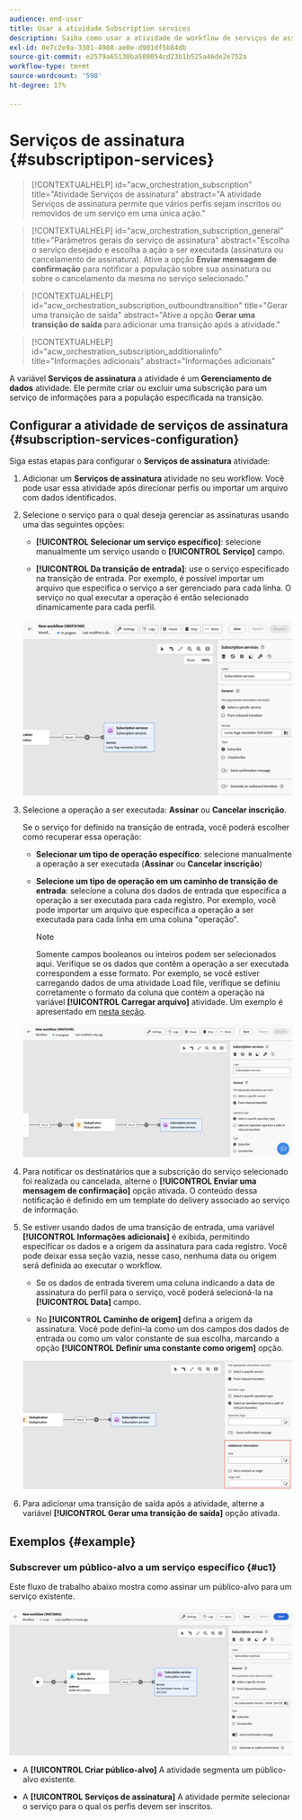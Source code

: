 ```yaml
---
audience: end-user
title: Usar a atividade Subscription services
description: Saiba como usar a atividade de workflow de serviços de assinatura
exl-id: 0e7c2e9a-3301-4988-ae0e-d901df5b84db
source-git-commit: e2579a65130ba580054cd23b1b525a46de2e752a
workflow-type: tm+mt
source-wordcount: '598'
ht-degree: 17%

---
```


# Serviços de assinatura {#subscriptipon-services}

>[!CONTEXTUALHELP]
>id="acw_orchestration_subscription"
>title="Atividade Serviços de assinatura"
>abstract="A atividade Serviços de assinatura permite que vários perfis sejam inscritos ou removidos de um serviço em uma única ação."

>[!CONTEXTUALHELP]
>id="acw_orchestration_subscription_general"
>title="Parâmetros gerais do serviço de assinatura"
>abstract="Escolha o serviço desejado e escolha a ação a ser executada (assinatura ou cancelamento de assinatura). Ative a opção **Enviar mensagem de confirmação** para notificar a população sobre sua assinatura ou sobre o cancelamento da mesma no serviço selecionado."

>[!CONTEXTUALHELP]
>id="acw_orchestration_subscription_outboundtransition"
>title="Gerar uma transição de saída"
>abstract="Ative a opção **Gerar uma transição de saída** para adicionar uma transição após a atividade."

>[!CONTEXTUALHELP]
>id="acw_orchestration_subscription_additionalinfo"
>title="Informações adicionais"
>abstract="Informações adicionais"

A variável **Serviços de assinatura** a atividade é um **Gerenciamento de dados** atividade. Ele permite criar ou excluir uma subscrição para um serviço de informações para a população especificada na transição.

## Configurar a atividade de serviços de assinatura {#subscription-services-configuration}

Siga estas etapas para configurar o **Serviços de assinatura** atividade:

1. Adicionar um **Serviços de assinatura** atividade no seu workflow. Você pode usar essa atividade após direcionar perfis ou importar um arquivo com dados identificados.

1. Selecione o serviço para o qual deseja gerenciar as assinaturas usando uma das seguintes opções:

   * **[!UICONTROL Selecionar um serviço específico]**: selecione manualmente um serviço usando o **[!UICONTROL Serviço]** campo.

   * **[!UICONTROL Da transição de entrada]**: use o serviço especificado na transição de entrada. Por exemplo, é possível importar um arquivo que especifica o serviço a ser gerenciado para cada linha. O serviço no qual executar a operação é então selecionado dinamicamente para cada perfil.

   ![](../assets/workflow-subscription-service.png)

1. Selecione a operação a ser executada: **Assinar** ou **Cancelar inscrição**.

   Se o serviço for definido na transição de entrada, você poderá escolher como recuperar essa operação:

   * **Selecionar um tipo de operação específico**: selecione manualmente a operação a ser executada (**Assinar** ou **Cancelar inscrição**)

   * **Selecione um tipo de operação em um caminho de transição de entrada**: selecione a coluna dos dados de entrada que especifica a operação a ser executada para cada registro. Por exemplo, você pode importar um arquivo que especifica a operação a ser executada para cada linha em uma coluna &quot;operação&quot;.

     >[!NOTE]
     >
     >Somente campos booleanos ou inteiros podem ser selecionados aqui. Verifique se os dados que contêm a operação a ser executada correspondem a esse formato. Por exemplo, se você estiver carregando dados de uma atividade Load file, verifique se definiu corretamente o formato da coluna que contém a operação na variável **[!UICONTROL Carregar arquivo]** atividade. Um exemplo é apresentado em [nesta seção](#uc2).

   ![](../assets/workflow-subscription-service-inbound.png)

1. Para notificar os destinatários que a subscrição do serviço selecionado foi realizada ou cancelada, alterne o **[!UICONTROL Enviar uma mensagem de confirmação]** opção ativada. O conteúdo dessa notificação é definido em um template do delivery associado ao serviço de informação.

1. Se estiver usando dados de uma transição de entrada, uma variável **[!UICONTROL Informações adicionais]** é exibida, permitindo especificar os dados e a origem da assinatura para cada registro. Você pode deixar essa seção vazia, nesse caso, nenhuma data ou origem será definida ao executar o workflow.

   * Se os dados de entrada tiverem uma coluna indicando a data de assinatura do perfil para o serviço, você poderá selecioná-la na **[!UICONTROL Data]** campo.

   * No **[!UICONTROL Caminho de origem]** defina a origem da assinatura. Você pode defini-la como um dos campos dos dados de entrada ou como um valor constante de sua escolha, marcando a opção **[!UICONTROL Definir uma constante como origem]** opção.

   ![](../assets/workflow-subscription-service-additional.png)

1. Para adicionar uma transição de saída após a atividade, alterne a variável **[!UICONTROL Gerar uma transição de saída]** opção ativada.

## Exemplos {#example}

### Subscrever um público-alvo a um serviço específico {#uc1}

Este fluxo de trabalho abaixo mostra como assinar um público-alvo para um serviço existente.

![](../assets/workflow-subscription-service-uc1.png)

* A **[!UICONTROL Criar público-alvo]** A atividade segmenta um público-alvo existente.

* A **[!UICONTROL Serviços de assinatura]** A atividade permite selecionar o serviço para o qual os perfis devem ser inscritos.

<!--
### Updating multiple subscription statuses from a file {#uc2}

The workflow below shows how to import a file containing profiles and update their subscription to several services specified in the file.

![](../assets/workflow-subscription-service-uc2.png)

* A **[!UICONTROL Load file]** activity loads a CSV file containing the data and defines the structure of the imported columns. The "service" and "operation" columns specify the service to update and the operation to perform (subscription or unsubscription).

  ```
  Lastname,firstname,city,birthdate,email,service,operation
  Smith,Hayden,Paris,23/05/1985,hayden.smith@example.com,yoga,sub
  Mars,Daniel,London,17/11/1999,danny.mars@example.com,running,sub
  Smith,Clara,Roma,08/02/1979,clara.smith@example.com,running,unsub
  Durance,Allison,San Francisco,15/12/2000,allison.durance@example.com,yoga,sub
  Durance,Alison,San Francisco,15/12/2000,allison.durance@example.com,running,unsub
  ```

  As you may have noticed, the operation is specified in the file as "sub" or "unsub". The system expects a **Boolean** or **Integer** value to recognize the operation to perform: "0" to unsubscribe and "1" to subscribe. To match this requirement, a remapping of values must be performed in the detail of the "operation" column in the sample file configuration screen.

  ![](../assets/workflow-subscription-service-uc2-mapping.png)

  If your file already uses "0" and "1" to identify the operation, you don't need to remap those values. Only make sure that the column is processed as a **Boolean** or **Integer** in the sample file columns.

* A **[!UICONTROL Reconciliation]** activity identifies the data from the file as belonging to the profile dimension of the Adobe Campaign database. The **email** field of the file is matched to the **email** field of the profile resource.

  ![](../assets/workflow-subscription-service-uc2-enrichment.png)

* An **[!UICONTROL Enrichment]** activity creates a link to the "Services (nms)" table and creates a simple join between the "service" column of the uploaded file, and the services "internal name" field in the database.

    ![](../assets/workflow-subscription-service-uc2-enrichment.png)

* A **[!UICONTROL Deduplication]** based on the **email** field identifies duplicates. It is important to eliminate duplicates since the subscription to a service will fail for all data in case of duplicates.

  ![](../assets/workflow-subscription-service-uc2-dedup.png)
  
* A **[!UICONTROL Subscription Services]** identifies the services to update as coming from the transition, through the link created in the **[!UICONTROL Reconciliation]** activity.

  The **[!UICONTROL Operation type]** is identified as coming from the **operation** field of the file. Only Boolean or Integer fields can be selected here. If the column of your file that contains the operation to perform does not appear in the list, make sure that you have correctly set your column format in the **[!UICONTROL Load file]** activity, as explained earlier in this example.

  ![](../assets/workflow-subscription-service-uc2-subscription.png)-->
